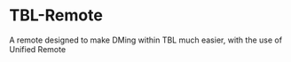 # TBL-Remote
A remote designed to make DMing within TBL much easier, with the use of Unified Remote
